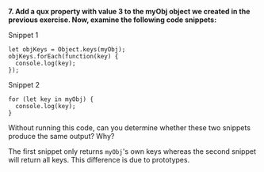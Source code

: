 **7. Add a qux property with value 3 to the myObj object we created in the previous exercise. Now, examine the following code snippets:**

Snippet 1

```
let objKeys = Object.keys(myObj);
objKeys.forEach(function(key) {
  console.log(key);
});
```

Snippet 2

```
for (let key in myObj) {
  console.log(key);
}
```

Without running this code, can you determine whether these two snippets produce the same output? Why?

The first snippet only returns `myObj`'s own keys whereas the second snippet will return all keys. This difference is due to prototypes.
